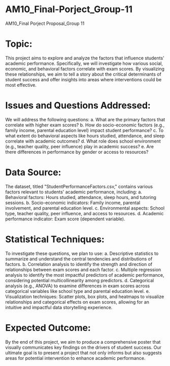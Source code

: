 # AM10_Final-Porject_Group-11
AM10_Final Porject Proposal_Group 11
# Topic:
This project aims to explore and analyze the factors that influence students' academic performance. Specifically, we will investigate how various social, economic, and behavioral factors correlate with exam scores. By visualizing these relationships, we aim to tell a story about the critical determinants of student success and offer insights into areas where interventions could be most effective.

# Issues and Questions Addressed:
We will address the following questions:
a.	What are the primary factors that correlate with higher exam scores?
b.	How do socio-economic factors (e.g., family income, parental education level) impact student performance?
c.	To what extent do behavioral aspects like hours studied, attendance, and sleep correlate with academic outcomes?
d.	What role does school environment (e.g., teacher quality, peer influence) play in academic success?
e.	Are there differences in performance by gender or access to resources?

# Data Source:
The dataset, titled "StudentPerformanceFactors.csv," contains various factors relevant to students' academic performance, including:
a.	Behavioral factors: Hours studied, attendance, sleep hours, and tutoring sessions.
b.	Socio-economic indicators: Family income, parental involvement, and parental education level.
c.	Environmental aspects: School type, teacher quality, peer influence, and access to resources.
d.	Academic performance indicator: Exam score (dependent variable).

# Statistical Techniques:
To investigate these questions, we plan to use:
a.	Descriptive statistics to summarize and understand the central tendencies and distributions of factors.
b.	Correlation analysis to identify the strength and direction of relationships between exam scores and each factor.
c.	Multiple regression analysis to identify the most impactful predictors of academic performance, considering potential multicollinearity among predictors.
d.	Categorical analysis (e.g., ANOVA) to examine differences in exam scores across categorical variables like school type and parental education level.
e.	Visualization techniques: Scatter plots, box plots, and heatmaps to visualize relationships and categorical effects on exam scores, allowing for an intuitive and impactful data storytelling experience.

# Expected Outcome:
By the end of this project, we aim to produce a comprehensive poster that visually communicates key findings on the drivers of student success. Our ultimate goal is to present a project that not only informs but also suggests areas for potential intervention to enhance academic performance.
